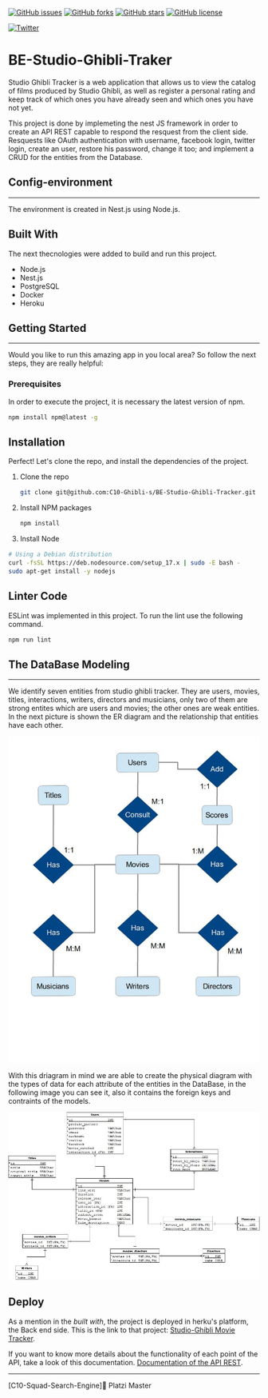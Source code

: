 [![GitHub issues](https://img.shields.io/github/issues/LifeSpaceJuan/BE-Studio-Ghibli-Tracker)](https://github.com/LifeSpaceJuan/BE-Studio-Ghibli-Tracker/issues)
[![GitHub forks](https://img.shields.io/github/forks/LifeSpaceJuan/BE-Studio-Ghibli-Tracker)](https://github.com/LifeSpaceJuan/BE-Studio-Ghibli-Tracker/network)
[![GitHub stars](https://img.shields.io/github/stars/LifeSpaceJuan/BE-Studio-Ghibli-Tracker)](https://github.com/LifeSpaceJuan/BE-Studio-Ghibli-Tracker/stargazers)
[![GitHub license](https://img.shields.io/github/license/LifeSpaceJuan/BE-Studio-Ghibli-Tracker)](https://github.com/LifeSpaceJuan/BE-Studio-Ghibli-Tracker/blob/main/LICENSE)

[![Twitter](https://img.shields.io/twitter/url?style=social)](https://twitter.com/intent/tweet?text=Wow:&url=https%3A%2F%2Fgithub.com%2FLifeSpaceJuan%2FBE-Studio-Ghibli-Tracker)

# BE-Studio-Ghibli-Traker
Studio Ghibli Tracker is a web application that allows us to view the catalog of films produced by Studio Ghibli, as well as register a personal rating and keep track of which ones you have already seen and which ones you have not yet.

This project is done by implemeting the nest JS framework in order to create an API REST capable to respond the resquest from the client side. Resquests like OAuth authentication with username, facebook login, twitter login, create an user, restore his password, change it too; and implement a CRUD for the entities from the Database.

## Config-environment
---
The environment is created in Nest.js using Node.js.
## Built With
The next thecnologies were added to build and run this project.

- Node.js
- Nest.js
- PostgreSQL
- Docker
- Heroku

## Getting Started
---
Would you like to run this amazing app in you local area? So follow the next steps, they are really helpful:
### Prerequisites
In order to execute the project, it is necessary the latest version of npm.

```sh
npm install npm@latest -g
```
## Installation
Perfect! Let's clone the repo, and install the dependencies of the project.

1. Clone the repo
    ```sh
    git clone git@github.com:C10-Ghibli-s/BE-Studio-Ghibli-Tracker.git
    ```
2. Install NPM packages
    ```sh
    npm install 
    ```
3. Install Node 
```sh
# Using a Debian distribution
curl -fsSL https://deb.nodesource.com/setup_17.x | sudo -E bash -
sudo apt-get install -y nodejs
```

## Linter Code
ESLint was implemented in this project. To run the lint use the following command.

```sh
npm run lint
```

## The DataBase Modeling
---
We identify seven entities from studio ghibli tracker. They are users, movies, titles, interactions, writers, directors and musicians, only two of them are strong entites which are users and movies; the other ones are weak entities. In the next picture is shown the ER diagram and the relationship that entities have each other.

![ER diagram for studio ghibli tracker](./img/ERDiagram.jpg)

With this driagram in mind we are able to create the physical diagram with the types of data for each attribute of the entities in the DataBase, in the following image you can see it, also it contains the foreign keys and contraints of the models.

![Physical diagram](./img/PhysicalDiagram.jpeg)


## Deploy
As a mention in the *built with*, the project is deployed in herku's platform, the Back end side. This is the link to that project:
[Studio-Ghibli Movie Tracker](https://studio-ghibli-c10-platzimaster.herokuapp.com/).

If you want to know more details about the functionality of each point of the API, take a look of this documentation.
[Documentation of the API REST](https://studio-ghibli-c10-platzimaster.herokuapp.com/docs/).

---
 [C10-Squad-Search-Engine]💚 Platzi Master

